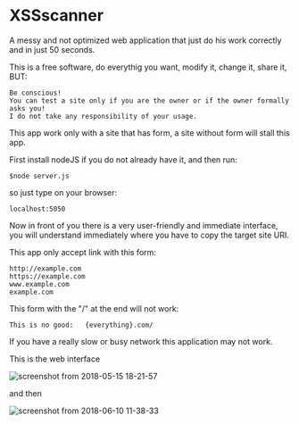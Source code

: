# XSSscanner

A messy and not optimized web application that just do his work	correctly and in just 50 seconds.

This is a free software, do everythig you want, modify it, change it, share it, BUT:

	Be conscious!	
	You can test a site only if you are the owner or if the owner formally asks you!
	I do not take any responsibility of your usage. 

This app work only with a site that has form, a site without form will stall this app.

First install nodeJS if you do not already have it, and then run:
	
	$node server.js

so just type on your browser:

	localhost:5050

Now in front of you there is a very user-friendly and immediate interface, 
you will understand immediately where you have to copy the target site URI. 


This app only accept link with this form:
	
	http://example.com
	https://example.com
	www.example.com
	example.com

This form with the "/" at the end will not work: 

	This is no good:   {everything}.com/    



If you have a really slow or busy network this application may not work.


This is the web interface

![screenshot from 2018-05-15 18-21-57](https://user-images.githubusercontent.com/40428406/41969055-8b86c310-7a06-11e8-9a1d-953bd30a1357.png)

and then

![screenshot from 2018-06-10 11-38-33](https://user-images.githubusercontent.com/40428406/41969038-807bed1a-7a06-11e8-9ca7-bb5d31f623be.png)
